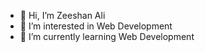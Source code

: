 - 👋 Hi, I’m Zeeshan Ali
- 👀 I’m interested in Web Development
- 🌱 I’m currently learning Web Development
<!---
- 💞️ I’m looking to collaborate on ...
- 📫 How to reach me ...
--->

<!---
zeeshanad314/zeeshanad314 is a ✨ special ✨ repository because its `README.md` (this file) appears on your GitHub profile.
You can click the Preview link to take a look at your changes.
--->
